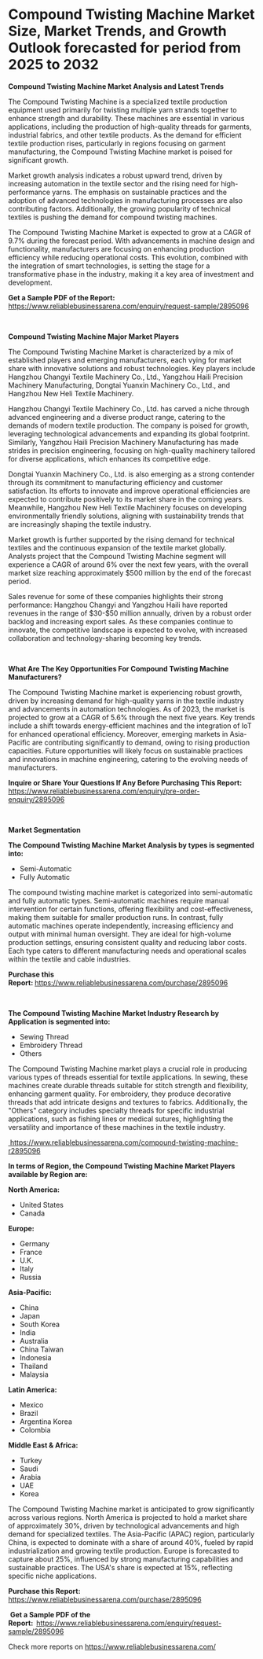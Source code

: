 <p><h1>Compound Twisting Machine Market Size, Market Trends, and Growth Outlook forecasted for period from 2025 to 2032</h1></p><p><strong>Compound Twisting Machine Market Analysis and Latest Trends</strong></p>
<p><p>The Compound Twisting Machine is a specialized textile production equipment used primarily for twisting multiple yarn strands together to enhance strength and durability. These machines are essential in various applications, including the production of high-quality threads for garments, industrial fabrics, and other textile products. As the demand for efficient textile production rises, particularly in regions focusing on garment manufacturing, the Compound Twisting Machine market is poised for significant growth.</p><p>Market growth analysis indicates a robust upward trend, driven by increasing automation in the textile sector and the rising need for high-performance yarns. The emphasis on sustainable practices and the adoption of advanced technologies in manufacturing processes are also contributing factors. Additionally, the growing popularity of technical textiles is pushing the demand for compound twisting machines.</p><p>The Compound Twisting Machine Market is expected to grow at a CAGR of 9.7% during the forecast period. With advancements in machine design and functionality, manufacturers are focusing on enhancing production efficiency while reducing operational costs. This evolution, combined with the integration of smart technologies, is setting the stage for a transformative phase in the industry, making it a key area of investment and development.</p></p>
<p><strong>Get a Sample PDF of the Report:&nbsp;</strong> <a href="https://www.reliablebusinessarena.com/enquiry/request-sample/2895096?utm_campaign=3519&utm_medium=2&utm_source=Github&utm_content=ia&utm_term=15032025&utm_id=compound-twisting-machine">https://www.reliablebusinessarena.com/enquiry/request-sample/2895096</a></p>
<p>&nbsp;</p>
<p><strong>Compound Twisting Machine Major Market Players</strong></p>
<p><p>The Compound Twisting Machine Market is characterized by a mix of established players and emerging manufacturers, each vying for market share with innovative solutions and robust technologies. Key players include Hangzhou Changyi Textile Machinery Co., Ltd., Yangzhou Haili Precision Machinery Manufacturing, Dongtai Yuanxin Machinery Co., Ltd., and Hangzhou New Heli Textile Machinery.</p><p>Hangzhou Changyi Textile Machinery Co., Ltd. has carved a niche through advanced engineering and a diverse product range, catering to the demands of modern textile production. The company is poised for growth, leveraging technological advancements and expanding its global footprint. Similarly, Yangzhou Haili Precision Machinery Manufacturing has made strides in precision engineering, focusing on high-quality machinery tailored for diverse applications, which enhances its competitive edge.</p><p>Dongtai Yuanxin Machinery Co., Ltd. is also emerging as a strong contender through its commitment to manufacturing efficiency and customer satisfaction. Its efforts to innovate and improve operational efficiencies are expected to contribute positively to its market share in the coming years. Meanwhile, Hangzhou New Heli Textile Machinery focuses on developing environmentally friendly solutions, aligning with sustainability trends that are increasingly shaping the textile industry.</p><p>Market growth is further supported by the rising demand for technical textiles and the continuous expansion of the textile market globally. Analysts project that the Compound Twisting Machine segment will experience a CAGR of around 6% over the next few years, with the overall market size reaching approximately $500 million by the end of the forecast period.</p><p>Sales revenue for some of these companies highlights their strong performance: Hangzhou Changyi and Yangzhou Haili have reported revenues in the range of $30-$50 million annually, driven by a robust order backlog and increasing export sales. As these companies continue to innovate, the competitive landscape is expected to evolve, with increased collaboration and technology-sharing becoming key trends.</p></p>
<p>&nbsp;</p>
<p><strong>What Are The Key Opportunities For Compound Twisting Machine Manufacturers?</strong></p>
<p><p>The Compound Twisting Machine market is experiencing robust growth, driven by increasing demand for high-quality yarns in the textile industry and advancements in automation technologies. As of 2023, the market is projected to grow at a CAGR of 5.6% through the next five years. Key trends include a shift towards energy-efficient machines and the integration of IoT for enhanced operational efficiency. Moreover, emerging markets in Asia-Pacific are contributing significantly to demand, owing to rising production capacities. Future opportunities will likely focus on sustainable practices and innovations in machine engineering, catering to the evolving needs of manufacturers.</p></p>
<p><strong>Inquire or Share Your Questions If Any Before Purchasing This Report:</strong> <a href="https://www.reliablebusinessarena.com/enquiry/pre-order-enquiry/2895096?utm_campaign=3519&utm_medium=2&utm_source=Github&utm_content=ia&utm_term=15032025&utm_id=compound-twisting-machine">https://www.reliablebusinessarena.com/enquiry/pre-order-enquiry/2895096</a></p>
<p>&nbsp;</p>
<p><strong>Market Segmentation</strong></p>
<p><strong>The Compound Twisting Machine Market Analysis by types is segmented into:</strong></p>
<p><ul><li> Semi-Automatic</li><li>Fully Automatic </li></ul></p>
<p><p>The compound twisting machine market is categorized into semi-automatic and fully automatic types. Semi-automatic machines require manual intervention for certain functions, offering flexibility and cost-effectiveness, making them suitable for smaller production runs. In contrast, fully automatic machines operate independently, increasing efficiency and output with minimal human oversight. They are ideal for high-volume production settings, ensuring consistent quality and reducing labor costs. Each type caters to different manufacturing needs and operational scales within the textile and cable industries.</p></p>
<p><strong>Purchase this Report:&nbsp;</strong><a href="https://www.reliablebusinessarena.com/purchase/2895096?utm_campaign=3519&utm_medium=2&utm_source=Github&utm_content=ia&utm_term=15032025&utm_id=compound-twisting-machine">https://www.reliablebusinessarena.com/purchase/2895096</a></p>
<p>&nbsp;</p>
<p><strong>The Compound Twisting Machine Market Industry Research by Application is segmented into:</strong></p>
<p><ul><li> Sewing Thread</li><li>Embroidery Thread</li><li>Others </li></ul></p>
<p><p>The Compound Twisting Machine market plays a crucial role in producing various types of threads essential for textile applications. In sewing, these machines create durable threads suitable for stitch strength and flexibility, enhancing garment quality. For embroidery, they produce decorative threads that add intricate designs and textures to fabrics. Additionally, the "Others" category includes specialty threads for specific industrial applications, such as fishing lines or medical sutures, highlighting the versatility and importance of these machines in the textile industry.</p></p>
<p><a href="https://www.reliablebusinessarena.com/compound-twisting-machine-r2895096?utm_campaign=3519&utm_medium=2&utm_source=Github&utm_content=ia&utm_term=15032025&utm_id=compound-twisting-machine">&nbsp;https://www.reliablebusinessarena.com/compound-twisting-machine-r2895096</a></p>
<p><strong>In terms of Region, the Compound Twisting Machine Market Players available by Region are:</strong></p>
<p>
    <p> <strong> North America: </strong>
        <ul>
            <li>United States</li>
            <li>Canada</li>
        </ul>
        </p> 
    <p> <strong> Europe: </strong>
        <ul>
            <li>Germany</li>
            <li>France</li>
            <li>U.K.</li>
            <li>Italy</li>
            <li>Russia</li>
        </ul>
        </p> 
    <p> <strong> Asia-Pacific: </strong>
        <ul>
            <li>China</li>
            <li>Japan</li>
            <li>South Korea</li>
            <li>India</li>
            <li>Australia</li>
            <li>China Taiwan</li>
            <li>Indonesia</li>
            <li>Thailand</li>
            <li>Malaysia</li>
        </ul>
        </p> 
    <p> <strong> Latin America: </strong>
        <ul>
            <li>Mexico</li>
            <li>Brazil</li>
            <li>Argentina Korea</li>
            <li>Colombia</li>
        </ul>
        </p> 
    <p> <strong> Middle East & Africa: </strong>
        <ul>
            <li>Turkey</li>
            <li>Saudi</li>
            <li>Arabia</li>
            <li>UAE</li>
            <li>Korea</li>
        </ul>
    </p>
    </p>
<p><p>The Compound Twisting Machine market is anticipated to grow significantly across various regions. North America is projected to hold a market share of approximately 30%, driven by technological advancements and high demand for specialized textiles. The Asia-Pacific (APAC) region, particularly China, is expected to dominate with a share of around 40%, fueled by rapid industrialization and growing textile production. Europe is forecasted to capture about 25%, influenced by strong manufacturing capabilities and sustainable practices. The USA's share is expected at 15%, reflecting specific niche applications.</p></p>
<p><strong>Purchase this Report: </strong><a href="https://www.reliablebusinessarena.com/purchase/2895096?utm_campaign=3519&utm_medium=2&utm_source=Github&utm_content=ia&utm_term=15032025&utm_id=compound-twisting-machine">https://www.reliablebusinessarena.com/purchase/2895096</a></p>
<p>&nbsp;<strong>Get a Sample PDF of the Report:&nbsp;&nbsp;</strong><a href="https://www.reliablebusinessarena.com/enquiry/request-sample/2895096?utm_campaign=3519&utm_medium=2&utm_source=Github&utm_content=ia&utm_term=15032025&utm_id=compound-twisting-machine">https://www.reliablebusinessarena.com/enquiry/request-sample/2895096</a></p>
<p><strong></strong></p>
<p>Check more reports on <a href="https://www.reliablebusinessarena.com/?utm_campaign=3519&utm_medium=2&utm_source=Github&utm_content=ia&utm_term=15032025&utm_id=compound-twisting-machine">https://www.reliablebusinessarena.com/</a></p>